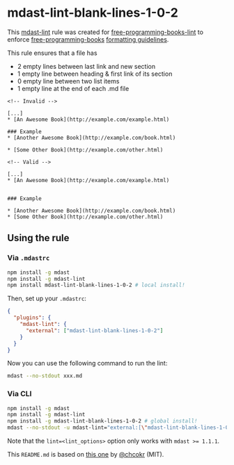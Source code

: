 # mdast-lint-blank-lines-1-0-2

This [mdast-lint](https://github.com/wooorm/mdast-lint) rule was created for [free-programming-books-lint](https://github.com/vhf/free-programming-books-lint) to enforce [free-programming-books](https://github.com/vhf/free-programming-books) [formatting guidelines](https://github.com/vhf/free-programming-books/blob/master/CONTRIBUTING.md#formatting).

This rule ensures that a file has

- 2 empty lines between last link and new section
- 1 empty line between heading & first link of its section
- 0 empty line between two list items
- 1 empty line at the end of each .md file

```Text
<!-- Invalid -->

[...]
* [An Awesome Book](http://example.com/example.html)

### Example
* [Another Awesome Book](http://example.com/book.html)

* [Some Other Book](http://example.com/other.html)

<!-- Valid -->

[...]
* [An Awesome Book](http://example.com/example.html)


### Example

* [Another Awesome Book](http://example.com/book.html)
* [Some Other Book](http://example.com/other.html)
```

## Using the rule

### Via `.mdastrc`

```bash
npm install -g mdast
npm install -g mdast-lint
npm install mdast-lint-blank-lines-1-0-2 # local install!
```

Then, set up your `.mdastrc`:

```JSON
{
  "plugins": {
    "mdast-lint": {
      "external": ["mdast-lint-blank-lines-1-0-2"]
    }
  }
}
```

Now you can use the following command to run the lint:

```bash
mdast --no-stdout xxx.md
```

### Via CLI

```bash
npm install -g mdast
npm install -g mdast-lint
npm install -g mdast-lint-blank-lines-1-0-2 # global install!
mdast --no-stdout -u mdast-lint="external:[\"mdast-lint-blank-lines-1-0-2\"]" xxx.md
```

Note that the `lint=<lint_options>` option only works with `mdast >= 1.1.1`.

This `README.md` is based on [this one](https://github.com/chcokr/mdast-lint-sentence-newline/blob/250b106c9e19b387270099cf16f17a84643f8944/README.md) by [@chcokr](https://github.com/chcokr) (MIT).
